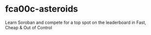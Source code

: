 # fca00c-asteroids
Learn Soroban and compete for a top spot on the leaderboard in Fast, Cheap &amp; Out of Control
